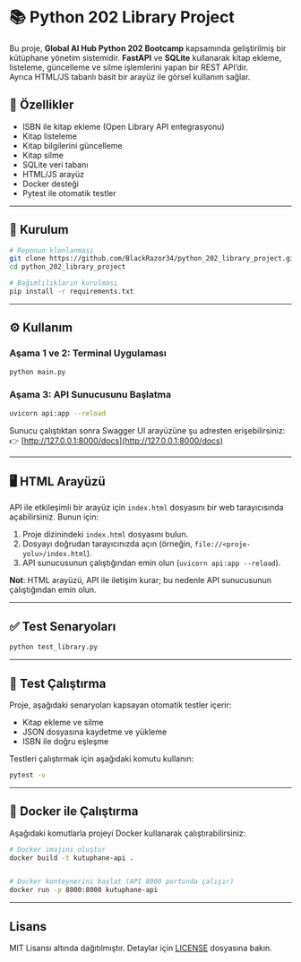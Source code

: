 # 📚 Python 202 Library Project

Bu proje, **Global AI Hub Python 202 Bootcamp** kapsamında geliştirilmiş bir kütüphane yönetim sistemidir.
**FastAPI** ve **SQLite** kullanarak kitap ekleme, listeleme, güncelleme ve silme işlemlerini yapan bir REST API’dir.  
Ayrıca HTML/JS tabanlı basit bir arayüz ile görsel kullanım sağlar. 

## 🚀 Özellikler

- ISBN ile kitap ekleme (Open Library API entegrasyonu)
- Kitap listeleme
- Kitap bilgilerini güncelleme
- Kitap silme
- SQLite veri tabanı
- HTML/JS arayüz
- Docker desteği
- Pytest ile otomatik testler

---

## 🚀 Kurulum

```bash
# Reponun klonlanması
git clone https://github.com/BlackRazor34/python_202_library_project.git
cd python_202_library_project

# Bağımlılıkların kurulması
pip install -r requirements.txt
```

---

## ⚙️ Kullanım

### Aşama 1 ve 2: Terminal Uygulaması

```bash
python main.py
```


### Aşama 3: API Sunucusunu Başlatma

```bash
uvicorn api:app --reload
```

Sunucu çalıştıktan sonra Swagger UI arayüzüne şu adresten erişebilirsiniz:  
👉 [http://127.0.0.1:8000/docs](http://127.0.0.1:8000/docs)

---

## 🖥 HTML Arayüzü

API ile etkileşimli bir arayüz için `index.html` dosyasını bir web tarayıcısında açabilirsiniz. Bunun için:

1. Proje dizinindeki `index.html` dosyasını bulun.
2. Dosyayı doğrudan tarayıcınızda açın (örneğin, `file://<proje-yolu>/index.html`).
3. API sunucusunun çalıştığından emin olun (`uvicorn api:app --reload`).

**Not**: HTML arayüzü, API ile iletişim kurar; bu nedenle API sunucusunun çalıştığından emin olun.

---

## ✅ Test Senaryoları

```bash
python test_library.py
```

---


## 🧪 Test Çalıştırma

Proje, aşağıdaki senaryoları kapsayan otomatik testler içerir:
- Kitap ekleme ve silme
- JSON dosyasına kaydetme ve yükleme
- ISBN ile doğru eşleşme

Testleri çalıştırmak için aşağıdaki komutu kullanın:
```bash
pytest -v
```

---

## 🐳 Docker ile Çalıştırma

Aşağıdaki komutlarla projeyi Docker kullanarak çalıştırabilirsiniz:

```bash
# Docker imajını oluştur
docker build -t kutuphane-api .


# Docker konteynerini başlat (API 8000 portunda çalışır)
docker run -p 8000:8000 kutuphane-api
```

---

## Lisans  
MIT Lisansı altında dağıtılmıştır. Detaylar için [LICENSE](LICENSE) dosyasına bakın.

